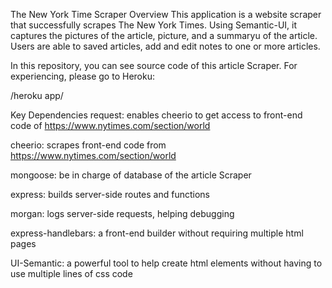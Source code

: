 The New York Time Scraper
Overview
This application is a website scraper that successfully scrapes The New York Times. Using Semantic-UI, it captures the pictures of the article, picture, and a summaryu of the article. Users are able to saved articles, add and edit notes to one or more articles.

In this repository, you can see source code of this article Scraper. For experiencing, please go to Heroku:

/heroku app/

Key Dependencies
request: enables cheerio to get access to front-end code of https://www.nytimes.com/section/world

cheerio: scrapes front-end code from https://www.nytimes.com/section/world

mongoose: be in charge of database of the article Scraper

express: builds server-side routes and functions

morgan: logs server-side requests, helping debugging

express-handlebars: a front-end builder without requiring multiple html pages

UI-Semantic: a powerful tool to help create html elements without having to use multiple lines of css code